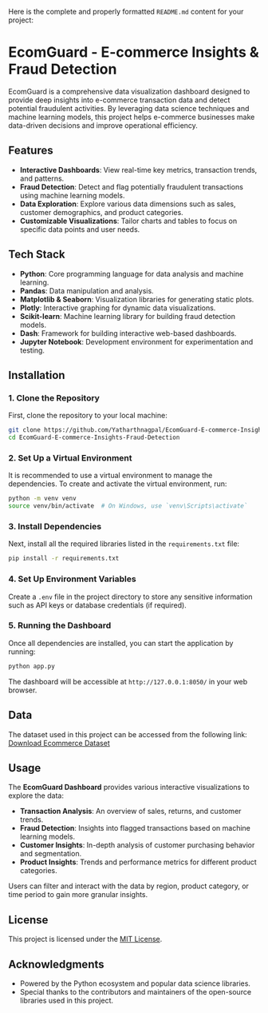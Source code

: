 Here is the complete and properly formatted `README.md` content for your project:

# EcomGuard - E-commerce Insights & Fraud Detection

EcomGuard is a comprehensive data visualization dashboard designed to provide deep insights into e-commerce transaction data and detect potential fraudulent activities. By leveraging data science techniques and machine learning models, this project helps e-commerce businesses make data-driven decisions and improve operational efficiency.

## Features

- **Interactive Dashboards**: View real-time key metrics, transaction trends, and patterns.
- **Fraud Detection**: Detect and flag potentially fraudulent transactions using machine learning models.
- **Data Exploration**: Explore various data dimensions such as sales, customer demographics, and product categories.
- **Customizable Visualizations**: Tailor charts and tables to focus on specific data points and user needs.

## Tech Stack

- **Python**: Core programming language for data analysis and machine learning.
- **Pandas**: Data manipulation and analysis.
- **Matplotlib & Seaborn**: Visualization libraries for generating static plots.
- **Plotly**: Interactive graphing for dynamic data visualizations.
- **Scikit-learn**: Machine learning library for building fraud detection models.
- **Dash**: Framework for building interactive web-based dashboards.
- **Jupyter Notebook**: Development environment for experimentation and testing.

## Installation

### 1. Clone the Repository
First, clone the repository to your local machine:
```bash
git clone https://github.com/Yatharthnagpal/EcomGuard-E-commerce-Insights-Fraud-Detection.git
cd EcomGuard-E-commerce-Insights-Fraud-Detection
```

### 2. Set Up a Virtual Environment
It is recommended to use a virtual environment to manage the dependencies. To create and activate the virtual environment, run:

```bash
python -m venv venv
source venv/bin/activate  # On Windows, use `venv\Scripts\activate`
```

### 3. Install Dependencies
Next, install all the required libraries listed in the `requirements.txt` file:

```bash
pip install -r requirements.txt
```

### 4. Set Up Environment Variables
Create a `.env` file in the project directory to store any sensitive information such as API keys or database credentials (if required).

### 5. Running the Dashboard
Once all dependencies are installed, you can start the application by running:

```bash
python app.py
```

The dashboard will be accessible at `http://127.0.0.1:8050/` in your web browser.

## Data

The dataset used in this project can be accessed from the following link:  
[Download Ecommerce Dataset](https://github.com/Yatharthnagpal/EcomGuard-E-commerce-Insights-Fraud-Detection/blob/main/ecommerce_data.csv)

## Usage

The **EcomGuard Dashboard** provides various interactive visualizations to explore the data:

- **Transaction Analysis**: An overview of sales, returns, and customer trends.
- **Fraud Detection**: Insights into flagged transactions based on machine learning models.
- **Customer Insights**: In-depth analysis of customer purchasing behavior and segmentation.
- **Product Insights**: Trends and performance metrics for different product categories.

Users can filter and interact with the data by region, product category, or time period to gain more granular insights.

## License

This project is licensed under the [MIT License](https://github.com/Yatharthnagpal/EcomGuard-E-commerce-Insights-Fraud-Detection/blob/main/LICENSE).

## Acknowledgments

- Powered by the Python ecosystem and popular data science libraries.
- Special thanks to the contributors and maintainers of the open-source libraries used in this project.
```
